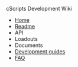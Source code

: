 cScripts Development Wiki
* [Home](https://github.com/7Cav/cScripts/wiki)
 * [Readme](https://github.com/7Cav/cScripts/blob/master/README.md)
* API
* Loadouts
* Documents
 * [Development guides](https://github.com/7Cav/cScripts/wiki/Guides)
 * [FAQ](https://github.com/7Cav/cScripts/wiki/FAQ)